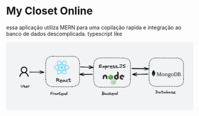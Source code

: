 # My Closet Online

essa aplicação utiliza MERN para uma copilação rapida e integração ao banco de dados descomplicada.
typescript like

![MERNSTACK](mernflow.png)

